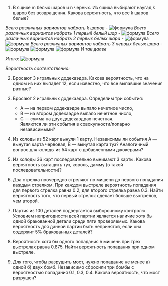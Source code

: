 1. В ящике m белых шаров и n черных. Из ящика выбирают наугад k шаров
без возвращения. Какова вероятность, что все k шаров белые?    
     

     
_Всего различных вариантов набрать k шаров -_ 
![формула](https://latex.codecogs.com/svg.image?&space;C_{m+m}^{5})
_Всего различных вариантов набрать 1 первый белый шар -_ 
![формула](https://latex.codecogs.com/svg.image?\inline&space;\frac{m}{m+n})
_Всего различных вариантов набрать 2 первых белых шара -_
![формула](https://latex.codecogs.com/svg.image?\inline&space;\frac{m}{m+n})
![формула](https://latex.codecogs.com/svg.image?\inline&space;\frac{m-1}{m+n-1})
_Всего различных вариантов набрать 3 первых белых шара -_
![формула](https://latex.codecogs.com/svg.image?\inline&space;\frac{m}{m+n})
![формула](https://latex.codecogs.com/svg.image?\inline&space;\frac{m-1}{m+n-1})
![формула](https://latex.codecogs.com/svg.image?\inline&space;\frac{m-2}{m+n-2})
_И так далее_

_Итого:_
![формула](https://latex.codecogs.com/svg.image?\inline&space;\prod_{i=0}^{k}\frac{m-i}{m&plus;n-i})

_Вероятность соответственно:_
    
  
  


2. Бросают 3 игральных додекаэдра. Какова вероятность, что на одном из
них выпадет 12, если известно, что все выпавшие значения разные?  
     

3. Бросают 2 игральных додекаэдра. Определим три события:  
   - A — на первом додекаэдре выпало нечетное число,   
   - B — на втором додекаэдре выпало нечетное число,   
   - C — сумма на двух додекаэдрах нечетная.   
     Являются ли эти события в совокупности/попарно независимыми?  
       
  
4. Из колоды из 52 карт вынули 1 карту. Независимы ли события A —
вынутая карта червовая, B — вынутая карта туз? Аналогичный вопрос
для колоды из 54 карт с добавленными джокерами?  
       

5. Из колоды 36 карт последовательно вынимают 3 карты. Какова
вероятность вытащить туз, король, дамму (в такой последовательности)?  
  
  
6. Два стрелка поочередно стреляют по мишени до первого попадания
каждым стрелком. При каждом выстреле вероятность попадания для
первого стрелка равна 0.2, для второго стрелка равна 0.3. Найти
вероятность того, что первый стрелок сделает больше выстрелов, чем
второй.         
     

7. Партия из 100 деталей подвергается выборочному контролю. Условием
непригодности всей партии является наличие хотя бы одной бракованной
детали среди пяти проверяемых. Какова вероятность для данной партии
быть непринятой, если она содержит 5% бракованных деталей?  
     
  
8. Вероятность хотя бы одного попадания в мишень при трех выстрелах
равна 0.875. Найти вероятность попадания при одном выстреле.  
     

9. Для того, чтобы разрушить мост, нужно попадание не менее а) одной б)
двух бомб. Независимо сбросили три бомбы с вероятностью попадания 0.1,
0.3, 0.4. Какова вероятность, что мост разрушен?
